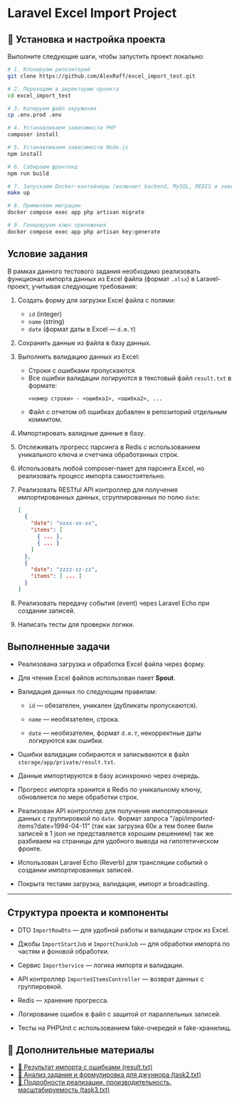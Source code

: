 # Laravel Excel Import Project

## 🚀 Установка и настройка проекта

Выполните следующие шаги, чтобы запустить проект локально:

```bash
# 1. Клонируем репозиторий
git clone https://github.com/AlexRaff/excel_import_test.git

# 2. Переходим в директорию проекта
cd excel_import_test

# 3. Копируем файл окружения
cp .env.prod .env

# 4. Устанавливаем зависимости PHP
composer install

# 5. Устанавливаем зависимости Node.js
npm install

# 6. Собираем фронтенд
npm run build

# 7. Запускаем Docker-контейнеры (включает backend, MySQL, REDIS и зависимости)
make up

# 8. Применяем миграции
docker compose exec app php artisan migrate

# 9. Генерируем ключ приложения
docker compose exec app php artisan key:generate
```

## Условие задания

В рамках данного тестового задания необходимо реализовать функционал импорта данных из Excel файла (формат `.xlsx`) в Laravel-проект, учитывая
следующие требования:

1. Создать форму для загрузки Excel файла с полями:
    - `id` (integer)
    - `name` (string)
    - `date` (формат даты в Excel — `d.m.Y`)

2. Сохранить данные из файла в базу данных.

3. Выполнить валидацию данных из Excel:
    - Строки с ошибками пропускаются.
    - Все ошибки валидации логируются в текстовый файл `result.txt` в формате:
      ```
      <номер строки> - <ошибка1>, <ошибка2>, ...
      ```
    - Файл с отчетом об ошибках добавлен в репозиторий отдельным коммитом.

4. Импортировать валидные данные в базу.

5. Отслеживать прогресс парсинга в Redis с использованием уникального ключа и счетчика обработанных строк.

6. Использовать любой composer-пакет для парсинга Excel, но реализовать процесс импорта самостоятельно.

7. Реализовать RESTful API контроллер для получения импортированных данных, сгруппированных по полю `date`:
   ```json
   [
     {
       "date": "xxxx-xx-xx",
       "items": [
         { ... },
         { ... }
       ]
     },
     {
       "date": "zzzz-zz-zz",
       "items": [ ... ]
     }
   ]

8. Реализовать передачу события (event) через Laravel Echo при создании записей.

9. Написать тесты для проверки логики.

## Выполненные задачи

- Реализована загрузка и обработка Excel файла через форму.

- Для чтения Excel файлов использован пакет **Spout**.

- Валидация данных по следующим правилам:

    - `id` — обязателен, уникален (дубликаты пропускаются).

    - `name` — необязателен, строка.

    - `date` — необязателен, формат `d.m.Y`, некорректные даты логируются как ошибки.

- Ошибки валидации собираются и записываются в файл `storage/app/private/result.txt`.

- Данные импортируются в базу асинхронно через очередь.

- Прогресс импорта хранится в Redis по уникальному ключу, обновляется по мере обработки строк.

- Реализован API контроллер для получения импортированных данных с группировкой по `date`.
  Формат запроса "/api/imported-items?date=1994-04-11" 
  (так как загрузка 60к а тем более 6млн записей в 1 json не представляется хорошим решением)
  так же разбиваем на страницы для удобного вывода на гипотетическом фронте.

- Использован Laravel Echo (Reverb) для трансляции событий о создании импортированных записей.

- Покрыта тестами загрузка, валидация, импорт и broadcasting.

---

## Структура проекта и компоненты

- DTO `ImportRowDto` — для удобной работы и валидации строк из Excel.

- Джобы `ImportStartJob` и `ImportChunkJob` — для обработки импорта по частям и фоновой обработки.

- Сервис `ImportService` — логика импорта и валидации.

- API контроллер `ImportedItemsController` — возврат данных с группировкой.

- Redis — хранение прогресса.

- Логирование ошибок в файл с защитой от параллельных записей.

- Тесты на PHPUnit с использованием fake-очередей и fake-хранилищ.

## 📎 Дополнительные материалы

- [📄 Результат импорта с ошибками (result.txt)](texts/result.txt)
- [📄 Анализ задания и формулировка для джуниора (task2.txt)](texts/task2.txt)
- [📄 Подробности реализации, производительность, масштабируемость (task3.txt)](texts/task3.txt)


